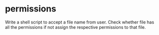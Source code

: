 # permissions
Write a shell script to accept a file name from user. Check whether file has all the permissions if not assign the respective permissions to that file. 
